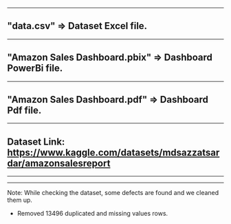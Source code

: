 ------------------------------------------------------------------------------------------
"data.csv" => Dataset Excel file.
------------------------------------------------------------------------------------------

------------------------------------------------------------------------------------------
"Amazon Sales Dashboard.pbix" => Dashboard PowerBi file.
------------------------------------------------------------------------------------------

------------------------------------------------------------------------------------------
"Amazon Sales Dashboard.pdf" => Dashboard Pdf file.
------------------------------------------------------------------------------------------

------------------------------------------------------------------------------------------
Dataset Link: https://www.kaggle.com/datasets/mdsazzatsardar/amazonsalesreport
------------------------------------------------------------------------------------------

------------------------------------------------------------------------------------------
------------------------------------------------------------------------------------------
Note: While checking the dataset, some defects are found and we cleaned them up.
* Removed 13496 duplicated and missing values rows.

